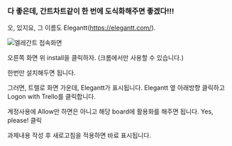 ### 다 좋은데, 간트차트같이 한 번에 도식화해주면 좋겠다!!!
오, 있지요, 그 이름도 Elegantt(https://elegantt.com/).

![엘레간트 접속화면]()

오른쪽 화면 위 install을 클릭하자.
(크롬에서만 사용할 수 있습니다.)

한번만 설치해두면 됩니다.

그러면, 트렐로 화면 가운데, Elegantt가 표시됩니다.
Elegantt 옆 아래방향 클릭하고
Logon with Trello를 클릭합니다.

계정사용에 Allow만 하면은 아니고
해당 board에 활용화를 해주면 됩니다.
Yes, please! 클릭

과제내용 작성 후 새로고침을 적용하면
바료 표시됩니다.
